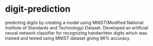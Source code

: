 # digit-prediction
predicting digits by creating a model using MNIST(Modified National Institute of Standards and Technology) Dataset.
Developed an artificial neural network classifier for recognizing handwritten digits which was trained and tested using MNIST dataset giving 96% accuracy.
